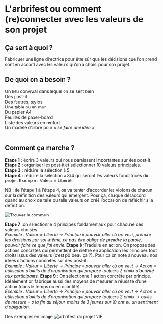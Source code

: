 # L'arbrifest ou comment (re)connecter avec les valeurs de son projet

## Ça sert à quoi ? 
Fabriquer une ligne directrice pour être sûr que les décisions que l’on prend sont en accord avec les valeurs qu’on a choisi pour son projet.


## De quoi on a besoin ? 
Un lieu convivial dans lequel on se sent bien  
Des post-it  
Des feutres, stylos  
Une table ou un mur  
Du papier A4  
Feuilles de paper-board  
Liste des valeurs en renfort  
Un modèle d’arbre pour « *se faire une idée* »  
 
## Comment ça marche ? 
**Etape 1** : écrire 3 valeurs qui nous paraissent importantes sur des post-it.  
**Etape 2** : organiser les post-it et sélectionner 10 valeurs principales.  
**Etape 3** : réduire la sélection à 5.  
**Etape 4** : réduire la sélection à 3/4 qui seront les valeurs fondatrices du projet. Exemple : Valeur = Liberté  

NB : de l’étape 1 à l’étape 4, on va tenter d’accorder les violons de chacun sur la définition des valeurs qui émergent. Pour ça, chaque désaccord quand au choix de telle ou telle valeurs on créé l’occasion de réfléchir à la définition. 

![Trouver le commun](https://github.com/Julia-barbelane/valeursinfirst.com/blob/master/documentation/arbrifest/methode-arbrifest-trouver-le-commun.png)

**Etape 7** :on sélectionne 4 principes fondamentaux pour chacune des valeurs choisies.  
*Exemple : Valeur = Liberté → Principe = pouvoir aller où on veut, prendre les décisions par soi-même, ne pas être obligé de prendre la parole, pouvoir faire ce que j’ai envie.*
**Etape 8** :Traduire en action. On propose des actions concrètes qui permettent de mettre en application les principes tout droits issus des valeurs (c’est pô beau ça ?). Pour ça on note à nouveau nos idées d’actions concrètes sur des post-it.  
*Exemple : Valeur = Liberté → Principe = pouvoir aller où on veut → Action = utilisation d’outils de d’organisation qui propose toujours 2 choix d’activité aux participants.*
**Etape 9** : On sélectionne 1 action concrète par principe. Idéalement on fabrique aussi des moyens de mesurer la réussite d’une action (dans le temps ou en quantité).  
*Exemple : Valeur = Liberté → Principe = pouvoir aller où on veut → Action = utilisation d’outils de d’organisation qui propose toujours 2 choix → outils de mesure = à la fin du séjour, moins de 3 jeunes sur 10 ont eu un sentiment d’obligation.*

Des exemples en image 
![arbrifest du projet VIF](https://github.com/Julia-barbelane/valeursinfirst.com/blob/master/documentation/arbrifest/19691261_237510126761743_1234784999_n.jpg)
